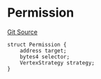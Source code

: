 # Permission
[Git Source](https://github.com/llama-community/vertex-v1/blob/693b03f6823cb240f992102042b3702c0c97cf44/src/utils/Structs.sol)


```solidity
struct Permission {
    address target;
    bytes4 selector;
    VertexStrategy strategy;
}
```

